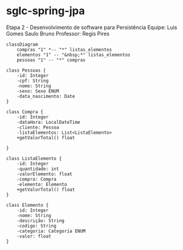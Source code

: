 # sglc-spring-jpa
Etapa 2 - Desenvolvimento de software para Persistência
Equipe: Luis Gomes 
        Saulo Bruno
Professor: Regis Pires

```mermaid
classDiagram
    compras "1" *-- "*" listas_elementos
    elementos "1" -- "&nbsp;*" listas_elementos
    pessoas "1" -- "*" compras

class Pessoas {
    -id: Integer
    -cpf: String
    -nome: String
    -sexo: Sexo ENUM
    -data_nascimento: Date
}

class Compra {
    -id: Integer
    -dataHora: LocalDateTime
    -cliente: Pessoa
    -listaElementos: List<ListaElemento>
    +getValorTotal() float

}

class ListaElemento {
    -id: Integer
    -quantidade: int
    -valorElemento: float
    -compra: Compra
    -elemento: Elemento
    +getValorTotal() float
}

class Elemento {
    -id: Integer
    -nome: String
    -descrição: String
    -codigo: String
    -categoria: Categoria ENUM
    -valor: float
}
```
